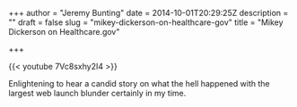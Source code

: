 +++
author = "Jeremy Bunting"
date = 2014-10-01T20:29:25Z
description = ""
draft = false
slug = "mikey-dickerson-on-healthcare-gov"
title = "Mikey Dickerson on Healthcare.gov"

+++

{{< youtube 7Vc8sxhy2I4 >}}

Enlightening to hear a candid story on what the hell happened with the largest web launch blunder certainly in my time.

